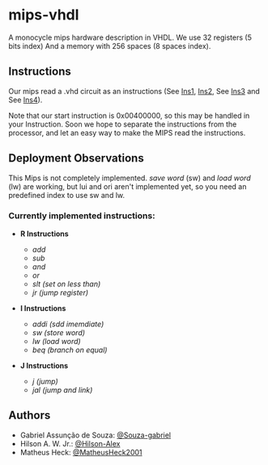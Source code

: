 # mips-vhdl

A monocycle mips hardware description in VHDL. We use 32 registers (5 bits index) And a memory with 256 spaces (8 spaces index).
  
## Instructions

Our mips read a .vhd circuit as an instructions (See [Ins1](/mips/inst1.vhd), [Ins2](/mips/inst2.vhd), See [Ins3](/mips/inst3.vhd) and See [Ins4](/mips/inst4.vhd)).

Note that our start instruction is 0x00400000, so this may be handled in your Instruction. Soon we hope to separate the instructions from the processor, and let an easy way to make the MIPS read the instructions.
  
## Deployment Observations

This Mips is not completely implemented. *save word* (sw) and *load word* (lw) are working, but lui and ori aren't implemented yet, so you need an predefined index to use sw and lw.

### Currently implemented instructions:

- **R Instructions**

  - *add*
  - *sub*
  - *and*
  - *or*
  - *slt (set on less than)*
  - *jr (jump register)*
  
- **I Instructions**
  
  - *addi (sdd imemdiate)*
  - *sw (store word)*
  - *lw (load word)*
  - *beq (branch on equal)*
  
- **J Instructions**
  - *j (jump)*
  - *jal (jump and link)*
  
## Authors

* Gabriel Assunção de Souza: [@Souza-gabriel](https://github.com/Souza-gabriel)
* Hilson A. W. Jr.: [@Hilson-Alex](https://github.com/Hilson-Alex)
* Matheus Heck: [@MatheusHeck2001](https://github.com/MatheusHeck2001)
